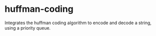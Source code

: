 # huffman-coding
Integrates the huffman coding algorithm to encode and decode a string, using a priority queue.
